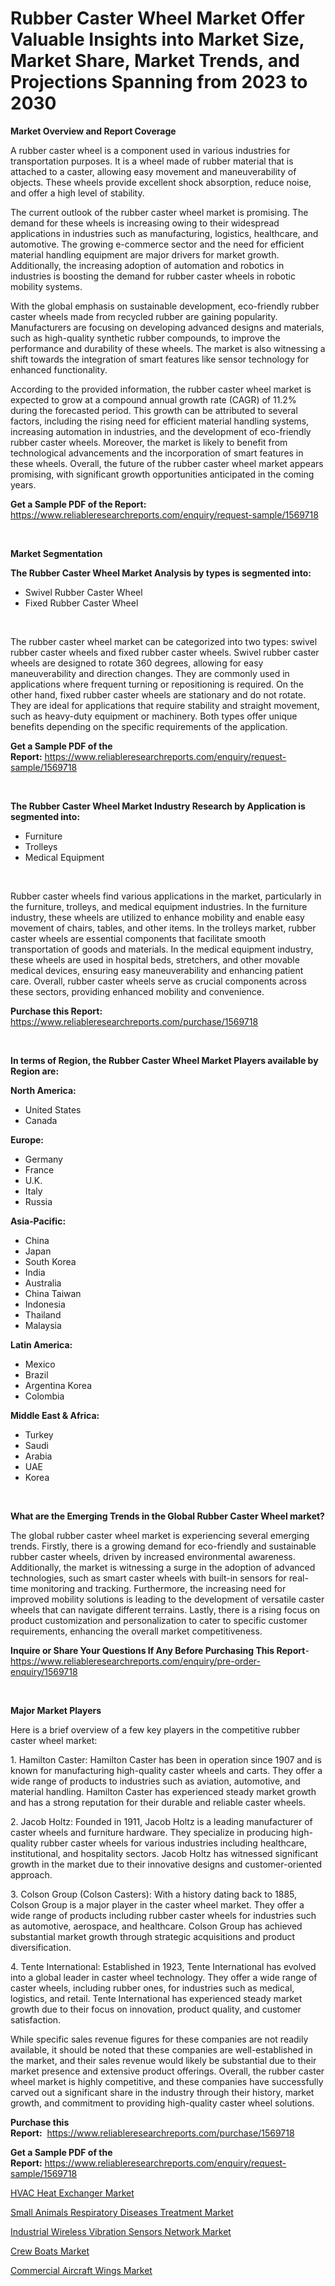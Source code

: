 <p><h1>Rubber Caster Wheel Market Offer Valuable Insights into Market Size, Market Share, Market Trends, and Projections Spanning from 2023 to 2030</h1></p><p><strong>Market Overview and Report Coverage</strong></p>
<p><p>A rubber caster wheel is a component used in various industries for transportation purposes. It is a wheel made of rubber material that is attached to a caster, allowing easy movement and maneuverability of objects. These wheels provide excellent shock absorption, reduce noise, and offer a high level of stability.</p><p>The current outlook of the rubber caster wheel market is promising. The demand for these wheels is increasing owing to their widespread applications in industries such as manufacturing, logistics, healthcare, and automotive. The growing e-commerce sector and the need for efficient material handling equipment are major drivers for market growth. Additionally, the increasing adoption of automation and robotics in industries is boosting the demand for rubber caster wheels in robotic mobility systems.</p><p>With the global emphasis on sustainable development, eco-friendly rubber caster wheels made from recycled rubber are gaining popularity. Manufacturers are focusing on developing advanced designs and materials, such as high-quality synthetic rubber compounds, to improve the performance and durability of these wheels. The market is also witnessing a shift towards the integration of smart features like sensor technology for enhanced functionality.</p><p>According to the provided information, the rubber caster wheel market is expected to grow at a compound annual growth rate (CAGR) of 11.2% during the forecasted period. This growth can be attributed to several factors, including the rising need for efficient material handling systems, increasing automation in industries, and the development of eco-friendly rubber caster wheels. Moreover, the market is likely to benefit from technological advancements and the incorporation of smart features in these wheels. Overall, the future of the rubber caster wheel market appears promising, with significant growth opportunities anticipated in the coming years.</p></p>
<p><strong>Get a Sample PDF of the Report:</strong> <a href="https://www.reliableresearchreports.com/enquiry/request-sample/1569718">https://www.reliableresearchreports.com/enquiry/request-sample/1569718</a></p>
<p>&nbsp;</p>
<p><strong>Market Segmentation</strong></p>
<p><strong>The Rubber Caster Wheel Market Analysis by types is segmented into:</strong></p>
<p><ul><li>Swivel Rubber Caster Wheel</li><li>Fixed Rubber Caster Wheel</li></ul></p>
<p>&nbsp;</p>
<p><p>The rubber caster wheel market can be categorized into two types: swivel rubber caster wheels and fixed rubber caster wheels. Swivel rubber caster wheels are designed to rotate 360 degrees, allowing for easy maneuverability and direction changes. They are commonly used in applications where frequent turning or repositioning is required. On the other hand, fixed rubber caster wheels are stationary and do not rotate. They are ideal for applications that require stability and straight movement, such as heavy-duty equipment or machinery. Both types offer unique benefits depending on the specific requirements of the application.</p></p>
<p><strong>Get a Sample PDF of the Report:</strong>&nbsp;<a href="https://www.reliableresearchreports.com/enquiry/request-sample/1569718">https://www.reliableresearchreports.com/enquiry/request-sample/1569718</a></p>
<p>&nbsp;</p>
<p><strong>The Rubber Caster Wheel Market Industry Research by Application is segmented into:</strong></p>
<p><ul><li>Furniture</li><li>Trolleys</li><li>Medical Equipment</li></ul></p>
<p>&nbsp;</p>
<p><p>Rubber caster wheels find various applications in the market, particularly in the furniture, trolleys, and medical equipment industries. In the furniture industry, these wheels are utilized to enhance mobility and enable easy movement of chairs, tables, and other items. In the trolleys market, rubber caster wheels are essential components that facilitate smooth transportation of goods and materials. In the medical equipment industry, these wheels are used in hospital beds, stretchers, and other movable medical devices, ensuring easy maneuverability and enhancing patient care. Overall, rubber caster wheels serve as crucial components across these sectors, providing enhanced mobility and convenience.</p></p>
<p><strong>Purchase this Report:</strong>&nbsp; <a href="https://www.reliableresearchreports.com/purchase/1569718">https://www.reliableresearchreports.com/purchase/1569718</a></p>
<p>&nbsp;</p>
<p><strong>In terms of Region, the Rubber Caster Wheel Market Players available by Region are:</strong></p>
<p>
    <p> <strong> North America: </strong>
        <ul>
            <li>United States</li>
            <li>Canada</li>
        </ul>
        </p> 
    <p> <strong> Europe: </strong>
        <ul>
            <li>Germany</li>
            <li>France</li>
            <li>U.K.</li>
            <li>Italy</li>
            <li>Russia</li>
        </ul>
        </p> 
    <p> <strong> Asia-Pacific: </strong>
        <ul>
            <li>China</li>
            <li>Japan</li>
            <li>South Korea</li>
            <li>India</li>
            <li>Australia</li>
            <li>China Taiwan</li>
            <li>Indonesia</li>
            <li>Thailand</li>
            <li>Malaysia</li>
        </ul>
        </p> 
    <p> <strong> Latin America: </strong>
        <ul>
            <li>Mexico</li>
            <li>Brazil</li>
            <li>Argentina Korea</li>
            <li>Colombia</li>
        </ul>
        </p> 
    <p> <strong> Middle East & Africa: </strong>
        <ul>
            <li>Turkey</li>
            <li>Saudi</li>
            <li>Arabia</li>
            <li>UAE</li>
            <li>Korea</li>
        </ul>
    </p>
    </p>
<p>&nbsp;</p>
<p><strong>What are the Emerging Trends in the Global Rubber Caster Wheel market?</strong></p>
<p><p>The global rubber caster wheel market is experiencing several emerging trends. Firstly, there is a growing demand for eco-friendly and sustainable rubber caster wheels, driven by increased environmental awareness. Additionally, the market is witnessing a surge in the adoption of advanced technologies, such as smart caster wheels with built-in sensors for real-time monitoring and tracking. Furthermore, the increasing need for improved mobility solutions is leading to the development of versatile caster wheels that can navigate different terrains. Lastly, there is a rising focus on product customization and personalization to cater to specific customer requirements, enhancing the overall market competitiveness.</p></p>
<p><strong>Inquire or Share Your Questions If Any Before Purchasing This Report</strong>- <a href="https://www.reliableresearchreports.com/enquiry/pre-order-enquiry/1569718">https://www.reliableresearchreports.com/enquiry/pre-order-enquiry/1569718</a></p>
<p>&nbsp;</p>
<p><strong>Major Market Players</strong></p>
<p><p>Here is a brief overview of a few key players in the competitive rubber caster wheel market:</p><p>1. Hamilton Caster: Hamilton Caster has been in operation since 1907 and is known for manufacturing high-quality caster wheels and carts. They offer a wide range of products to industries such as aviation, automotive, and material handling. Hamilton Caster has experienced steady market growth and has a strong reputation for their durable and reliable caster wheels.</p><p>2. Jacob Holtz: Founded in 1911, Jacob Holtz is a leading manufacturer of caster wheels and furniture hardware. They specialize in producing high-quality rubber caster wheels for various industries including healthcare, institutional, and hospitality sectors. Jacob Holtz has witnessed significant growth in the market due to their innovative designs and customer-oriented approach.</p><p>3. Colson Group (Colson Casters): With a history dating back to 1885, Colson Group is a major player in the caster wheel market. They offer a wide range of products including rubber caster wheels for industries such as automotive, aerospace, and healthcare. Colson Group has achieved substantial market growth through strategic acquisitions and product diversification.</p><p>4. Tente International: Established in 1923, Tente International has evolved into a global leader in caster wheel technology. They offer a wide range of caster wheels, including rubber ones, for industries such as medical, logistics, and retail. Tente International has experienced steady market growth due to their focus on innovation, product quality, and customer satisfaction.</p><p>While specific sales revenue figures for these companies are not readily available, it should be noted that these companies are well-established in the market, and their sales revenue would likely be substantial due to their market presence and extensive product offerings. Overall, the rubber caster wheel market is highly competitive, and these companies have successfully carved out a significant share in the industry through their history, market growth, and commitment to providing high-quality caster wheel solutions.</p></p>
<p><strong>Purchase this Report:</strong>&nbsp;&nbsp;<a href="https://www.reliableresearchreports.com/purchase/1569718">https://www.reliableresearchreports.com/purchase/1569718</a></p>
<p></p>
<p><strong>Get a Sample PDF of the Report:</strong>&nbsp;<a href="https://www.reliableresearchreports.com/enquiry/request-sample/1569718">https://www.reliableresearchreports.com/enquiry/request-sample/1569718</a></p>
<p><p><a href="https://www.linkedin.com/pulse/hvac-heat-exchanger-market-research-report-unlocks/">HVAC Heat Exchanger Market</a></p><p><a href="https://medium.com/@santoshh992151/analyzing-small-animals-respiratory-diseases-treatment-market-global-industry-perspective-and-991e46abd0f7">Small Animals Respiratory Diseases Treatment Market</a></p><p><a href="https://medium.com/@shivay151299/industrial-wireless-vibration-sensors-network-market-size-reveals-the-best-marketing-channels-in-6dd07b3b55be">Industrial Wireless Vibration Sensors Network Market</a></p><p><a href="https://github.com/castoriffic/Market-Research-Report-List-1/blob/main/crew-boats-market.md">Crew Boats Market</a></p><p><a href="https://github.com/mabutironaldo/Market-Research-Report-List-1/blob/main/commercial-aircraft-wings-market.md">Commercial Aircraft Wings Market</a></p></p>